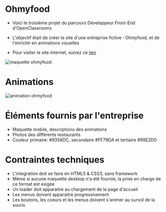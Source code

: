 # Ohmyfood
- Voici le troisième projet du parcours Développeur Front-End d'OpenClassrooms
- L'objectif était de créer le site d'une entreprise fictive : Ohmyfood, et de l'enrichir en animations visuelles

- Pour visiter le site internet, suivez ce [lien](https://jeireme.github.io/JeremiePiard_3_30062021/)

![maquette ohmyfood](https://i.ibb.co/kgWXJX5/preview.jpg)

# Animations
![animation ohmyfood](https://i.ibb.co/QkMX8vs/animations.gif)

# Éléments fournis par l'entreprise
- Maquette mobile, descriptions des animations
- Photos des différents restaurants
- Couleur primaire: #9356DC, secondaire #FF79DA et tertiaire #99E2D0

# Contraintes techniques
- L'integration doit se faire en HTML5 & CSS3, sans framework
- Même si aucune maquette desktop n'a été fournie, la prise en charge de ce format est exigée
- Un loader doit apparaitre au chargement de la page d'accueil
- Les menus doivent apparaitre progressivement
- Les boutons, les coeurs et les menus doivent s'animer au survol de la souris
